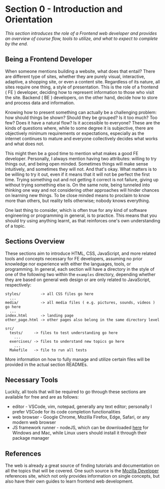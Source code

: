 # Section 0 - Introduction and Orientation

*This section introduces the role of a Frontend web developer and provides an overview of course flow, tools to utilize,
and what to expect to complete by the end.*

## Being a Frontend Developer

When someone mentions building a website, what does that entail? There are different type of sites, whether they are
purely visual, interactive, adaptive, a shopping site, or even a content site. Regardless of its nature, all sites
require one thing, a style of presentation. This is the role of a frontend ( FE ) developer, deciding how to represent
information to those who visit the site. Backend ( BE ) developers, on the other hand, decide how to store and process
data and information.

Knowing how to present something can actually be a challenging problem: how should things be shown? Should they be
grouped? Is it too much? Too few? Does it have a natural flow? Is it accessible to everyone? These are the kinds of
questions where, while to some degree it is subjective, there are objectively minimum requirements or expectations,
especially as the internet continues to mature and everyone collectively decides what works and what does not.

This might then be a good time to mention what makes a good FE developer. Personally, I always mention having two
attributes: willing to try things out, and being open minded. Sometimes things will make sense intuitively, and
sometimes they will not. And that's okay. What matters is to be willing to try it out, even if it means that it will not
be perfect the first time. Trying something out and not getting it correct is not failure, giving up without trying
something else is. On the same note, being tunneled into thinking one way and not considering other approaches will
hinder chances on learning new things. To be close minded means to proclaim to know more than others, but reality tells
otherwise; nobody knows everything.

One last thing to consider, which is often true for any kind of software engineering or programming in general, is to
practice. This means that you should try using anything learnt, as that reinforces one's own understanding of a topic.

## Sections Overview

These sections aim to introduce HTML, CSS, JavaScript, and more related tools and concepts necessary for FE developers,
assuming no prior knowledge nor experience with either the languages, tools, or programming. In general, each section
will have a directory in the style of one of the following two within the `examples` directory, depending whether they
are based on general web design or are only related to JavaScript, respectively:

```
styles/         -> all CSS files go here
  ...
media/          -> all media files ( e.g. pictures, sounds, videos ) go here
  ...
index.html      -> landing page
other_page.html -> other pages also belong in the same directory level
```

```
src/
  tests/     -> files to test understanding go here
    ...
  exercises/ -> files to understand new topics go here
    ...
  Makefile   -> file to run all tests
```

More information on how to fully manage and utilize certain files will be provided in the actual section READMEs.

## Necessary Tools

Luckily, all tools that will be required to go through these sections are available for free and are as follows:

* editor - VSCode, vim, notepad, generally any text editor; personally I prefer VSCode for its code completion
functionalities
* web browser - Google Chrome, Mozilla Firefox, Edge, Safari, or any modern web browser
* JS framework runner - nodeJS, which can be downloaded [here](https://nodejs.org/en/download/) for Windows and Mac,
while Linux users should install it through their package manager


## References

The web is already a great source of finding tutorials and documentation on all the topics that will be covered. One
such source is the [Mozilla Developer](https://developer.mozilla.org/en-US/) references site, which not only provides
information on single concepts, but also have their own guides to learn frontend web development.

